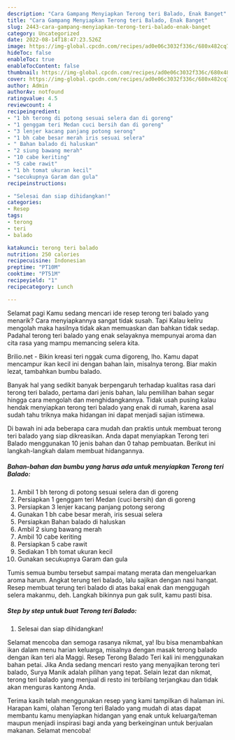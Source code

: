```yaml
---
description: "Cara Gampang Menyiapkan Terong teri Balado, Enak Banget"
title: "Cara Gampang Menyiapkan Terong teri Balado, Enak Banget"
slug: 2443-cara-gampang-menyiapkan-terong-teri-balado-enak-banget
category: Uncategorized
date: 2022-08-14T18:47:23.526Z
image: https://img-global.cpcdn.com/recipes/ad0e06c3032f336c/680x482cq70/terong-teri-balado-foto-resep-utama.jpg
hideToc: false
enableToc: true
enableTocContent: false
thumbnail: https://img-global.cpcdn.com/recipes/ad0e06c3032f336c/680x482cq70/terong-teri-balado-foto-resep-utama.jpg
cover: https://img-global.cpcdn.com/recipes/ad0e06c3032f336c/680x482cq70/terong-teri-balado-foto-resep-utama.jpg
author: Admin
authorAv: notfound
ratingvalue: 4.5
reviewcount: 4
recipeingredient:
- "1 bh terong di potong sesuai selera dan di goreng"
- "1 genggam teri Medan cuci bersih dan di goreng"
- "3 lenjer kacang panjang potong serong"
- "1 bh cabe besar merah iris sesuai selera"
- " Bahan balado di haluskan"
- "2 siung bawang merah"
- "10 cabe keriting"
- "5 cabe rawit"
- "1 bh tomat ukuran kecil"
- "secukupnya Garam dan gula"
recipeinstructions:

- "Selesai dan siap dihidangkan!"
categories:
- Resep
tags:
- terong
- teri
- balado

katakunci: terong teri balado 
nutrition: 250 calories
recipecuisine: Indonesian
preptime: "PT10M"
cooktime: "PT51M"
recipeyield: "1"
recipecategory: Lunch

---
```



Selamat pagi Kamu sedang mencari ide resep terong teri balado yang menarik? Cara menyiapkannya sangat tidak susah. Tapi Kalau keliru mengolah maka hasilnya tidak akan memuaskan dan bahkan tidak sedap. Padahal terong teri balado yang enak selayaknya mempunyai aroma dan cita rasa yang mampu memancing selera kita.


Brilio.net - Bikin kreasi teri nggak cuma digoreng, lho. Kamu dapat mencampur ikan kecil ini dengan bahan lain, misalnya terong. Biar makin lezat, tambahkan bumbu balado.

Banyak hal yang sedikit banyak berpengaruh terhadap kualitas rasa dari terong teri balado, pertama dari jenis bahan, lalu pemilihan bahan segar hingga cara mengolah dan menghidangkannya. Tidak usah pusing kalau hendak menyiapkan terong teri balado yang enak di rumah, karena asal sudah tahu triknya maka hidangan ini dapat menjadi sajian istimewa.


Di bawah ini ada beberapa cara mudah dan praktis untuk membuat terong teri balado yang siap dikreasikan. Anda dapat menyiapkan Terong teri Balado menggunakan 10 jenis bahan dan 0 tahap pembuatan. Berikut ini langkah-langkah dalam membuat hidangannya.

<!--inarticleads1-->

##### Bahan-bahan dan bumbu yang harus ada untuk menyiapkan Terong teri Balado:

1. Ambil 1 bh terong di potong sesuai selera dan di goreng
1. Persiapkan 1 genggam teri Medan (cuci bersih) dan di goreng
1. Persiapkan 3 lenjer kacang panjang potong serong
1. Gunakan 1 bh cabe besar merah, iris sesuai selera
1. Persiapkan  Bahan balado di haluskan
1. Ambil 2 siung bawang merah
1. Ambil 10 cabe keriting
1. Persiapkan 5 cabe rawit
1. Sediakan 1 bh tomat ukuran kecil
1. Gunakan secukupnya Garam dan gula


Tumis semua bumbu tersebut sampai matang merata dan mengeluarkan aroma harum. Angkat terung teri balado, lalu sajikan dengan nasi hangat. Resep membuat terung teri balado di atas bakal enak dan menggugah selera makanmu, deh. Langkah bikinnya pun gak sulit, kamu pasti bisa. 

<!--inarticleads2-->

##### Step by step untuk buat Terong teri Balado:


1. Selesai dan siap dihidangkan!

Selamat mencoba dan semoga rasanya nikmat, ya! Ibu bisa menambahkan ikan dalam menu harian keluarga, misalnya dengan masak terong balado dengan ikan teri ala Maggi. Resep Terong Balado Teri kali ini menggunakan bahan petai. Jika Anda sedang mencari resto yang menyajikan terong teri balado, Surya Manik adalah pilihan yang tepat. Selain lezat dan nikmat, terong teri balado yang menjual di resto ini terbilang terjangkau dan tidak akan menguras kantong Anda. 

Terima kasih telah menggunakan resep yang kami tampilkan di halaman ini. Harapan kami, olahan Terong teri Balado yang mudah di atas dapat membantu kamu menyiapkan hidangan yang enak untuk keluarga/teman maupun menjadi inspirasi bagi anda yang berkeinginan untuk berjualan makanan. Selamat mencoba!
